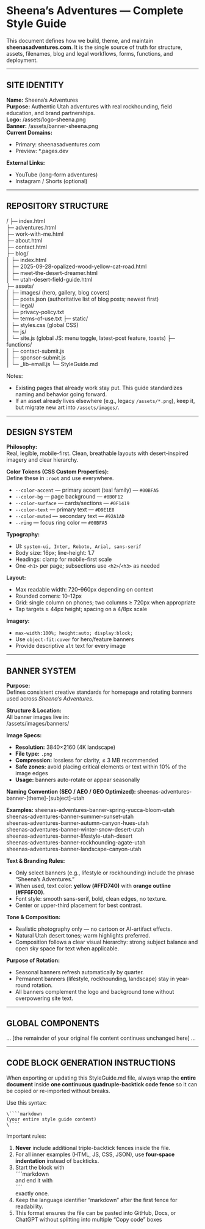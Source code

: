 # Sheena’s Adventures — Complete Style Guide

This document defines how we build, theme, and maintain **sheenasadventures.com**. It is the single source of truth for structure, assets, filenames, blog and legal workflows, forms, functions, and deployment.

---

## SITE IDENTITY

**Name:** Sheena’s Adventures  
**Purpose:** Authentic Utah adventures with real rockhounding, field education, and brand partnerships.  
**Logo:** /assets/logo-sheena.png  
**Banner:** /assets/banner-sheena.png  
**Current Domains:**  
- Primary: sheenasadventures.com  
- Preview: *.pages.dev

**External Links:**  
- YouTube (long-form adventures)  
- Instagram / Shorts (optional)

---

## REPOSITORY STRUCTURE

/
├─ index.html  
├─ adventures.html  
├─ work-with-me.html  
├─ about.html  
├─ contact.html  
├─ blog/  
│  ├─ index.html  
│  ├─ 2025-09-28-opalized-wood-yellow-cat-road.html  
│  ├─ meet-the-desert-dreamer.html  
│  └─ utah-desert-field-guide.html  
├─ assets/  
│  ├─ images/ (hero, gallery, blog covers)  
│  ├─ posts.json  (authoritative list of blog posts; newest first)  
│  └─ legal/  
│     ├─ privacy-policy.txt  
│     └─ terms-of-use.txt
├─ static/  
│  ├─ styles.css   (global CSS)  
│  └─ js/  
│     └─ site.js   (global JS: menu toggle, latest-post feature, toasts)
├─ functions/  
│  ├─ contact-submit.js  
│  ├─ sponsor-submit.js  
│  └─ _lib-email.js
└─ StyleGuide.md

Notes:
- Existing pages that already work stay put. This guide standardizes naming and behavior going forward.
- If an asset already lives elsewhere (e.g., legacy `/assets/*.png`), keep it, but migrate new art into `/assets/images/`.

---

## DESIGN SYSTEM

**Philosophy:**  
Real, legible, mobile-first. Clean, breathable layouts with desert-inspired imagery and clear hierarchy.

**Color Tokens (CSS Custom Properties):**  
Define these in `:root` and use everywhere.

- `--color-accent` — primary accent (teal family) — `#00BFA5`  
- `--color-bg` — page background — `#0B0F12`  
- `--color-surface` — cards/sections — `#0F1419`  
- `--color-text` — primary text — `#D9E1E8`  
- `--color-muted` — secondary text — `#92A1AD`  
- `--ring` — focus ring color — `#00BFA5`

**Typography:**  
- UI: `system-ui, Inter, Roboto, Arial, sans-serif`  
- Body size: 16px; line-height: 1.7  
- Headings: clamp for mobile-first scale  
- One `<h1>` per page; subsections use `<h2>`/`<h3>` as needed

**Layout:**  
- Max readable width: 720–960px depending on context  
- Rounded corners: 10–12px  
- Grid: single column on phones; two columns ≥ 720px when appropriate  
- Tap targets ≥ 44px height; spacing on a 4/8px scale

**Imagery:**  
- `max-width:100%; height:auto; display:block;`  
- Use `object-fit:cover` for hero/feature banners  
- Provide descriptive `alt` text for every image

---

## BANNER SYSTEM

**Purpose:**  
Defines consistent creative standards for homepage and rotating banners used across *Sheena’s Adventures*.

**Structure & Location:**  
All banner images live in:  
/assets/images/banners/

**Image Specs:**  
- **Resolution:** 3840×2160 (4K landscape)  
- **File type:** `.png`  
- **Compression:** lossless for clarity, ≤ 3 MB recommended  
- **Safe zones:** avoid placing critical elements or text within 10% of the image edges  
- **Usage:** banners auto-rotate or appear seasonally

**Naming Convention (SEO / AEO / GEO Optimized):**
    sheenas-adventures-banner-[theme]-[subject]-utah

**Examples:**
    sheenas-adventures-banner-spring-yucca-bloom-utah  
    sheenas-adventures-banner-summer-sunset-utah  
    sheenas-adventures-banner-autumn-canyon-hues-utah  
    sheenas-adventures-banner-winter-snow-desert-utah  
    sheenas-adventures-banner-lifestyle-utah-desert  
    sheenas-adventures-banner-rockhounding-agate-utah  
    sheenas-adventures-banner-landscape-canyon-utah

**Text & Branding Rules:**  
- Only select banners (e.g., lifestyle or rockhounding) include the phrase “Sheena’s Adventures.”  
- When used, text color: **yellow (#FFD740)** with **orange outline (#FF6F00)**.  
- Font style: smooth sans-serif, bold, clean edges, no texture.  
- Center or upper-third placement for best contrast.

**Tone & Composition:**  
- Realistic photography only — no cartoon or AI-artifact effects.  
- Natural Utah desert tones; warm highlights preferred.  
- Composition follows a clear visual hierarchy: strong subject balance and open sky space for text when applicable.

**Purpose of Rotation:**  
- Seasonal banners refresh automatically by quarter.  
- Permanent banners (lifestyle, rockhounding, landscape) stay in year-round rotation.  
- All banners complement the logo and background tone without overpowering site text.

---

## GLOBAL COMPONENTS
... [the remainder of your original file content continues unchanged here] ...

---

## CODE BLOCK GENERATION INSTRUCTIONS

When exporting or updating this StyleGuide.md file, always wrap the **entire document** inside **one continuous quadruple-backtick code fence** so it can be copied or re-imported without breaks.

Use this syntax:

    \````markdown
    (your entire style guide content)
    \````

Important rules:
1. **Never** include additional triple-backtick fences inside the file.  
2. For all inner examples (HTML, JS, CSS, JSON), use **four-space indentation** instead of backticks.  
3. Start the block with  
    \````markdown  
   and end it with  
    \````  
   exactly once.  
4. Keep the language identifier “markdown” after the first fence for readability.  
5. This format ensures the file can be pasted into GitHub, Docs, or ChatGPT without splitting into multiple “Copy code” boxes

